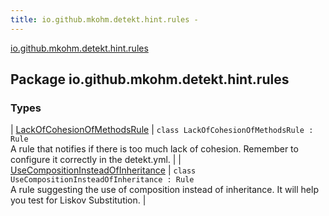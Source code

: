 ```yaml
---
title: io.github.mkohm.detekt.hint.rules - 
---
```


[io.github.mkohm.detekt.hint.rules](./index.html)

## Package io.github.mkohm.detekt.hint.rules

### Types

| [LackOfCohesionOfMethodsRule](-lack-of-cohesion-of-methods-rule/index.html) | `class LackOfCohesionOfMethodsRule : Rule`<br>A rule that notifies if there is too much lack of cohesion. Remember to configure it correctly in the detekt.yml. |
| [UseCompositionInsteadOfInheritance](-use-composition-instead-of-inheritance/index.html) | `class UseCompositionInsteadOfInheritance : Rule`<br>A rule suggesting the use of composition instead of inheritance. It will help you test for Liskov Substitution. |

